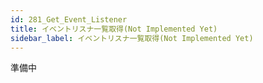 ```yaml
---
id: 281_Get_Event_Listener
title: イベントリスナ一覧取得(Not Implemented Yet)
sidebar_label: イベントリスナ一覧取得(Not Implemented Yet)
---
```



準備中


